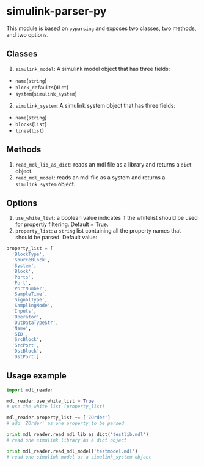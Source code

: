 # simulink-parser-py

This module is based on `pyparsing` and exposes two classes, two methods, and two options.

## Classes

1. `simulink_model`: A simulink model object that has three fields:
  + `name`(`string`)
  + `block_defaults`(`dict`)
  + `system`(`simulink_system`)

2. `simulink_system`: A simulink system object that has three fields:
  + `name`(`string`)
  + `blocks`(`list`)
  + `lines`(`list`)

## Methods

1. `read_mdl_lib_as_dict`: reads an mdl file as a library and returns a `dict` object.
2. `read_mdl_model`: reads an mdl file as a system and returns a `simulink_system` object.

## Options

1. `use_white_list`: a boolean value indicates if the whitelist should be used for propertiy filtering. Default = True.
2. `property_list`: a `string` list containing all the property names that should be parsed.
  Default value:

```python
property_list = [
  'BlockType',
  'SourceBlock',
  'System',
  'Block',
  'Ports',
  'Port',
  'PortNumber',
  'SampleTime',
  'SignalType',
  'SamplingMode',
  'Inputs',
  'Operator',
  'OutDataTypeStr',
  'Name',
  'SID',
  'SrcBlock',
  'SrcPort',
  'DstBlock',
  'DstPort']
```

## Usage example

```python
import mdl_reader

mdl_reader.use_white_list = True
# use the white list (property_list)

mdl_reader.property_list += ['ZOrder']
# add 'ZOrder' as one property to be parsed

print mdl_reader.read_mdl_lib_as_dict('testlib.mdl')
# read one simulink library as a dict object

print mdl_reader.read_mdl_model('testmodel.mdl')
# read one simulink model as a simulink_system object
```
